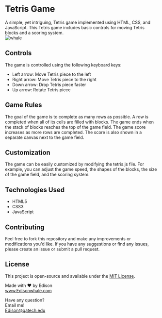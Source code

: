 # Tetris Game 

A simple, yet intriguing, Tetris game implemented using HTML, CSS, and JavaScript. This Tetris game includes basic controls for moving Tetris blocks and a scoring system.
<br>
![whale](https://github.com/EdisonWhale/Personal_Pratice_Small_Projects/assets/103423072/322a31ee-5094-4614-bff6-42c9847aa828)


## Controls
The game is controlled using the following keyboard keys:

- Left arrow: Move Tetris piece to the left
- Right arrow: Move Tetris piece to the right
- Down arrow: Drop Tetris piece faster
- Up arrow: Rotate Tetris piece

## Game Rules
The goal of the game is to complete as many rows as possible. A row is completed when all of its cells are filled with blocks.
The game ends when the stack of blocks reaches the top of the game field.
The game score increases as more rows are completed. The score is also shown in a separate canvas next to the game field.

## Customization
The game can be easily customized by modifying the tetris.js file. For example, you can adjust the game speed, the shapes of the blocks, the size of the game field, and the scoring system.

## Technologies Used

- HTML5
- CSS3
- JavaScript

## Contributing

Feel free to fork this repository and make any improvements or modifications you'd like. If you have any suggestions or find any issues, please create an issue or submit a pull request.

## License

This project is open-source and available under the [MIT License](https://opensource.org/licenses/MIT).

Made with ❤️ by Edison<br>
www.Edisonwhale.com

Have any question?  
Email me!  
Edison@gatech.edu
